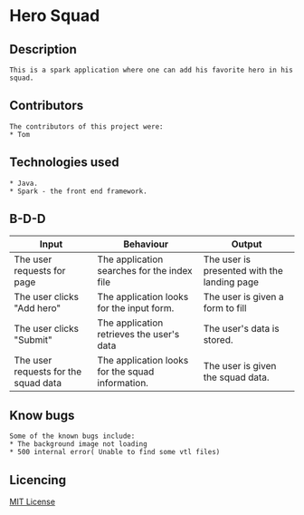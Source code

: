 # Hero Squad

## Description
```
This is a spark application where one can add his favorite hero in his squad.
```

## Contributors
```
The contributors of this project were:
* Tom
```

## Technologies used
```
* Java.
* Spark - the front end framework.
```


## B-D-D

| Input                                | Behaviour                                        | Output                                      |
|--------------------------------------|--------------------------------------------------|---------------------------------------------|
| The user requests for page           | The application searches for the index file      | The user is presented with the landing page |
| The user clicks "Add hero"           | The application looks for the input form.        | The user is given a form to fill            |
| The user clicks "Submit"             | The application retrieves the user's data        | The user's data is stored.                  |
| The user requests for the squad data | The application looks for the squad information. | The user is given the squad data.           

## Know bugs
```
Some of the known bugs include:
* The background image not loading
* 500 internal error( Unable to find some vtl files)
```

## Licencing

[MIT License](Licence.md)
